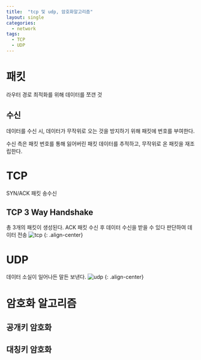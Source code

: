 ```yaml
---
title:  "tcp 및 udp, 암호화알고리즘"
layout: single
categories:
  - network
tags:
  - TCP
  - UDP
---
```


# 패킷
라우터 경로 최적화를 위해 데이터를 쪼갠 것
## 수신
데이터를 수신 시, 데이터가 무작위로 오는 것을 방지하기 위해 패킷에 번호를 부여한다.

수신 측은 패킷 번호를 통해 잃어버린 패킷 데이터를 추적하고, 무작위로 온 패킷을 재조립한다.

# TCP
SYN/ACK 패킷 송수신
## TCP 3 Way Handshake
총 3개의 패킷이 생성된다. ACK 패킷 수신 후 데이터 수신을 받을 수 있다 판단하여 데이터 전송
![tcp](https://github.com/kimhyunso/kimhyunso.github.io/assets/87798982/84446510-4a4a-4421-8635-8dc43fbcfd9c)
{: .align-center}

# UDP
데이터 소실이 일어나든 말든 보낸다.
![udp](https://github.com/kimhyunso/kimhyunso.github.io/assets/87798982/57e4f45f-bd2b-4498-904a-b4fd3781cfeb)
{: .align-center}


# 암호화 알고리즘
## 공개키 암호화

## 대칭키 암호화



